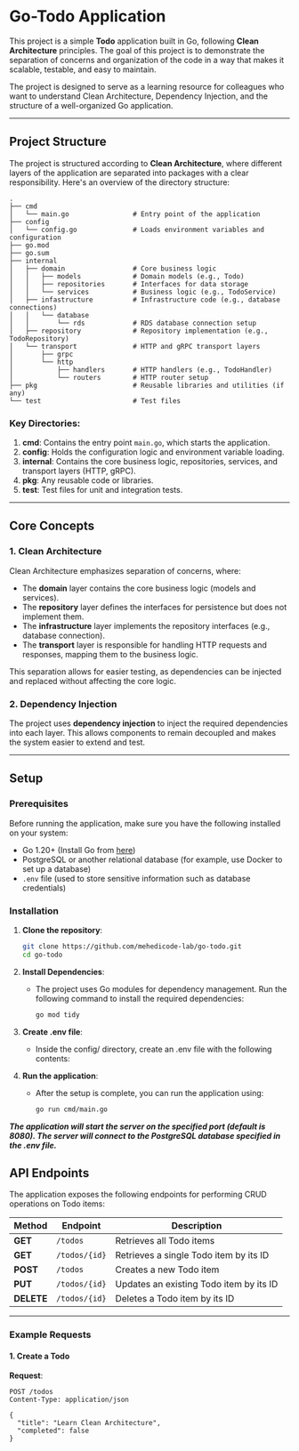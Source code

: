 # Go-Todo Application

This project is a simple **Todo** application built in Go, following **Clean Architecture** principles. The goal of this project is to demonstrate the separation of concerns and organization of the code in a way that makes it scalable, testable, and easy to maintain.

The project is designed to serve as a learning resource for colleagues who want to understand Clean Architecture, Dependency Injection, and the structure of a well-organized Go application.

---

## Project Structure

The project is structured according to **Clean Architecture**, where different layers of the application are separated into packages with a clear responsibility. Here's an overview of the directory structure:
```
.
├── cmd
│   └── main.go                # Entry point of the application
├── config
│   └── config.go              # Loads environment variables and configuration
├── go.mod
├── go.sum
├── internal
│   ├── domain                 # Core business logic
│   │   ├── models             # Domain models (e.g., Todo)
│   │   ├── repositories       # Interfaces for data storage
│   │   └── services           # Business logic (e.g., TodoService)
│   ├── infastructure          # Infrastructure code (e.g., database connections)
│   │   └── database
│   │       └── rds            # RDS database connection setup
│   ├── repository             # Repository implementation (e.g., TodoRepository)
│   └── transport              # HTTP and gRPC transport layers
│       ├── grpc
│       └── http
│           ├── handlers       # HTTP handlers (e.g., TodoHandler)
│           └── routers        # HTTP router setup
├── pkg                        # Reusable libraries and utilities (if any)
└── test                       # Test files
```

### Key Directories:
1. **cmd**: Contains the entry point `main.go`, which starts the application.
2. **config**: Holds the configuration logic and environment variable loading.
3. **internal**: Contains the core business logic, repositories, services, and transport layers (HTTP, gRPC).
4. **pkg**: Any reusable code or libraries.
5. **test**: Test files for unit and integration tests.

---

## Core Concepts

### 1. **Clean Architecture**
Clean Architecture emphasizes separation of concerns, where:
- The **domain** layer contains the core business logic (models and services).
- The **repository** layer defines the interfaces for persistence but does not implement them.
- The **infrastructure** layer implements the repository interfaces (e.g., database connection).
- The **transport** layer is responsible for handling HTTP requests and responses, mapping them to the business logic.

This separation allows for easier testing, as dependencies can be injected and replaced without affecting the core logic.

### 2. **Dependency Injection**
The project uses **dependency injection** to inject the required dependencies into each layer. This allows components to remain decoupled and makes the system easier to extend and test.

---

## Setup

### Prerequisites

Before running the application, make sure you have the following installed on your system:
- Go 1.20+ (Install Go from [here](https://go.dev/dl/))
- PostgreSQL or another relational database (for example, use Docker to set up a database)
- `.env` file (used to store sensitive information such as database credentials)

### Installation

1. **Clone the repository**:

   ```bash
   git clone https://github.com/mehedicode-lab/go-todo.git
   cd go-todo
   ```
2. **Install Dependencies**:
   -  The project uses Go modules for dependency management. Run the following command to install the required dependencies:
      ```bash
      go mod tidy
      ```
  
3. **Create .env file**:
   - Inside the config/ directory, create an .env file with the following contents:

4. **Run the application**:
   - After the setup is complete, you can run the application using:
     ```sh
     go run cmd/main.go
     ```
***The application will start the server on the specified port (default is 8080). The server will connect to the PostgreSQL database specified in the .env file.***

## API Endpoints

The application exposes the following endpoints for performing CRUD operations on Todo items:

| Method | Endpoint            | Description                              |
|--------|---------------------|------------------------------------------|
| **GET**    | `/todos`            | Retrieves all Todo items                |
| **GET**    | `/todos/{id}`       | Retrieves a single Todo item by its ID  |
| **POST**   | `/todos`            | Creates a new Todo item                 |
| **PUT**    | `/todos/{id}`       | Updates an existing Todo item by its ID |
| **DELETE** | `/todos/{id}`       | Deletes a Todo item by its ID           |

---

### Example Requests

#### 1. **Create a Todo**
**Request**:
```http
POST /todos
Content-Type: application/json

{
  "title": "Learn Clean Architecture",
  "completed": false
}
